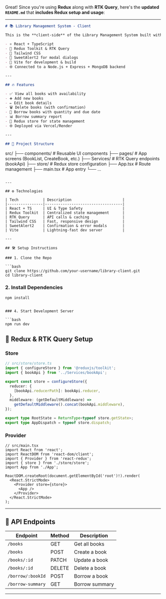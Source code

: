 Great! Since you're using **Redux** along with **RTK Query**, here's the **updated `README.md`** that **includes Redux setup and usage**:

---

```markdown
# 📚 Library Management System - Client

This is the **client-side** of the Library Management System built with:

- ⚛️ React + TypeScript
- 🧰 Redux Toolkit & RTK Query
- 🎨 Tailwind CSS
- 🔔 SweetAlert2 for modal dialogs
- 🚀 Vite for development & build
- 🌐 Connected to a Node.js + Express + MongoDB backend

---

## 🔥 Features

- ✅ View all books with availability
- ➕ Add new books
- ✏️ Edit book details
- 🗑️ Delete books (with confirmation)
- 📖 Borrow books with quantity and due date
- 📊 Borrow summary report
- 🔄 Redux store for state management
- 🌐 Deployed via Vercel/Render

---

## 📁 Project Structure

```

src/
├── components/       # Reusable UI components
├── pages/            # App screens (BookList, CreateBook, etc.)
├── Services/         # RTK Query endpoints (bookApi)
├── store/            # Redux store configuration
├── App.tsx           # Route management
├── main.tsx          # App entry
└── ...

````

---

## ⚙️ Technologies

| Tech           | Description                       |
|----------------|-----------------------------------|
| React + TS     | UI & Type Safety                  |
| Redux Toolkit  | Centralized state management      |
| RTK Query      | API calls & caching               |
| Tailwind CSS   | Fast, responsive design           |
| SweetAlert2    | Confirmation & error modals       |
| Vite           | Lightning-fast dev server         |

---

## 🛠️ Setup Instructions

### 1. Clone the Repo

```bash
git clone https://github.com/your-username/library-client.git
cd library-client
````

### 2. Install Dependencies

```bash
npm install
```

```

### 4. Start Development Server

```bash
npm run dev
```



## 🧰 Redux & RTK Query Setup

### Store

```ts
// src/store/store.ts
import { configureStore } from '@reduxjs/toolkit';
import { bookApi } from '../Services/bookApi';

export const store = configureStore({
  reducer: {
    [bookApi.reducerPath]: bookApi.reducer,
  },
  middleware: (getDefaultMiddleware) =>
    getDefaultMiddleware().concat(bookApi.middleware),
});

export type RootState = ReturnType<typeof store.getState>;
export type AppDispatch = typeof store.dispatch;
```

### Provider

```tsx
// src/main.tsx
import React from 'react';
import ReactDOM from 'react-dom/client';
import { Provider } from 'react-redux';
import { store } from './store/store';
import App from './App';

ReactDOM.createRoot(document.getElementById('root')!).render(
  <React.StrictMode>
    <Provider store={store}>
      <App />
    </Provider>
  </React.StrictMode>
);
```

---

## 🔁 API Endpoints

| Endpoint          | Method | Description    |
| ----------------- | ------ | -------------- |
| `/books`          | GET    | Get all books  |
| `/books`          | POST   | Create a book  |
| `/books/:id`      | PATCH  | Update a book  |
| `/books/:id`      | DELETE | Delete a book  |
| `/borrow/:bookId` | POST   | Borrow a book  |
| `/borrow-summary` | GET    | Borrow summary |

---

